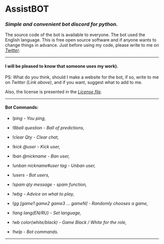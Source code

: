 # AssistBOT
### _Simple and convenient bot discord for python._
The source code of the bot is available to everyone.
The bot used the English language.
This is free open source software and if anyone wants to change things in advance.
Just before using my code, please write to me on _[Twitter](https://twitter.com/merive_)_.
___
#### I will be pleased to know that someone uses my work).
PS: What do you think, should I make a website for the bot, if so, write to me on _Twitter (Link above)_, and if you want, suggest what to add to me.

Also, the license is presented in the _[License file](https://github.com/merive/AssistBOT/blob/master/LICENSE)_.

___
#### Bot Commands:

* _!ping - You ping,_

* _!8ball question - Ball of predictions,_

* _!clear Qty - Clear chat,_
                       
* _!kick @user - Kick user,_

* _!ban @nickname - Ban user,_

* _!unban nickname#user tag - Unban user,_

* _!users - Bot users,_

* _!spam qty message  - spam function,_

* _!wbg - Advice on what to play,_

* _!gg [game1 game2 game3 ... gameN] - Randomly chooses a game,_

* _!lang lang(EN/RU) - Set language,_

* _!wb color(white/black) - Game Black / White for the role,_

* _!help - Bot commands._
___
